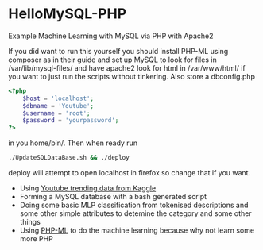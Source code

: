 # HelloMySQL-PHP
Example Machine Learning with MySQL via PHP with Apache2 

If you did want to run this yourself you should install PHP-ML using composer as in
their guide and set up MySQL to look for files in /var/lib/mysql-files/ and
have apache2 look for html in /var/www/html/ if you want to just run the scripts
without tinkering. Also store a dbconfig.php
```php
<?php
    $host = 'localhost';
    $dbname = 'Youtube';
    $username = 'root';
    $password = 'yourpassword';
?>
```
in you home/bin/. Then when ready run
```bash
./UpdateSQLDataBase.sh && ./deploy
```
deploy will attempt to open localhost in firefox so change that if you want.


- Using [Youtube trending data from Kaggle](https://www.kaggle.com/datasnaek/youtube-new) 
- Forming a MySQL database with a bash generated script
- Doing some basic MLP classification from tokenised descriptions and some other simple attributes to
  detemine the category and some other things
- Using [PHP-ML](https://php-ml.readthedocs.io/en/latest/) to do the machine learning because why not learn some more PHP
